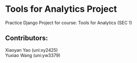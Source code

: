 # Tools for Analytics Project

Practice Django Project for course: Tools for Analytics (SEC 1)

## Contributors:
Xiaoyan Yao (uni:xy2425) <br>
Yuxiao Wang (uni:yw3379) <br>
